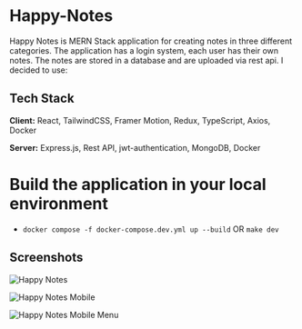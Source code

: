 # Happy-Notes
Happy Notes is MERN Stack application for creating notes in three different categories. 
The application has a login system, each user has their own notes. 
The notes are stored in a database and are uploaded via rest api. I decided to use:

## Tech Stack

**Client:** React, TailwindCSS, Framer Motion, Redux, TypeScript, Axios, Docker

**Server:** Express.js, Rest API, jwt-authentication, MongoDB, Docker

# Build the application in your local environment

- `docker compose -f docker-compose.dev.yml up --build`  OR  `make dev`

## Screenshots
![Happy Notes](https://user-images.githubusercontent.com/66550003/214411454-9766aef2-5a4f-4bd8-b9e0-5ff623ccb89a.png)

![Happy Notes Mobile](https://user-images.githubusercontent.com/66550003/214419232-7497b9d7-2c2d-425c-8e2c-2c051de36c41.png)

![Happy Notes Mobile Menu](https://user-images.githubusercontent.com/66550003/214419244-2fc26d68-cca0-466f-b144-bc99882a3fc7.png)
